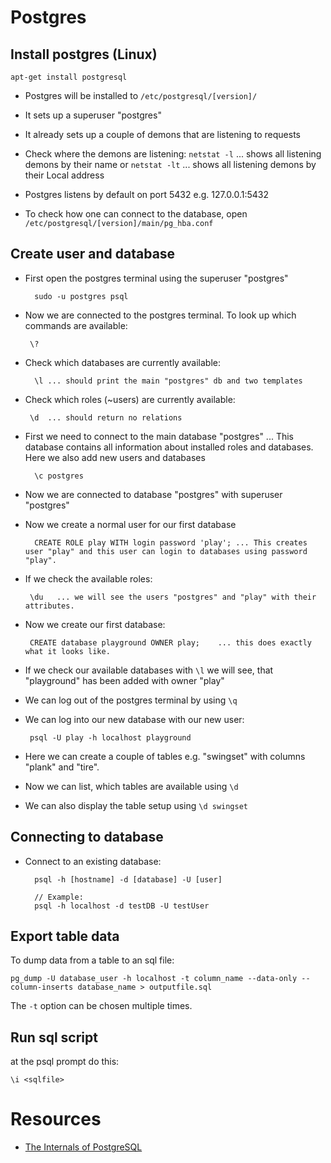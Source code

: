 Postgres
========


## Install postgres (Linux)

    apt-get install postgresql

- Postgres will be installed to `/etc/postgresql/[version]/`
- It sets up a superuser "postgres"
- It already sets up a couple of demons that are listening to requests
- Check where the demons are listening:
       `netstat -l`    ... shows all listening demons by their name
    or
       `netstat -lt`   ... shows all listening demons by their Local address

- Postgres listens by default on port 5432 e.g. 127.0.0.1:5432
- To check how one can connect to the database, open `/etc/postgresql/[version]/main/pg_hba.conf`


## Create user and database

- First open the postgres terminal using the superuser "postgres"

        sudo -u postgres psql
- Now we are connected to the postgres terminal. To look up which commands are available:

       \?
- Check which databases are currently available:

        \l ... should print the main "postgres" db and two templates
- Check which roles (~users) are currently available:

       \d  ... should return no relations
- First we need to connect to the main database "postgres" ... This database contains all information about installed roles and databases. Here we also add new users and databases

        \c postgres
- Now we are connected to database "postgres" with superuser "postgres"
- Now we create a normal user for our first database

        CREATE ROLE play WITH login password 'play'; ... This creates user "play" and this user can login to databases using password "play".
- If we check the available roles:

       \du   ... we will see the users "postgres" and "play" with their attributes.
- Now we create our first database:

       CREATE database playground OWNER play;    ... this does exactly what it looks like.
- If we check our available databases with `\l` we will see, that "playground" has been added with owner "play"
- We can log out of the postgres terminal by using `\q`

- We can log into our new database with our new user:

       psql -U play -h localhost playground

- Here we can create a couple of tables e.g. "swingset" with columns "plank" and "tire".
- Now we can list, which tables are available using `\d`
- We can also display the table setup using `\d swingset`


## Connecting to database

- Connect to an existing database:

        psql -h [hostname] -d [database] -U [user]

        // Example:
        psql -h localhost -d testDB -U testUser


## Export table data

To dump data from a table to an sql file:

    pg_dump -U database_user -h localhost -t column_name --data-only --column-inserts database_name > outputfile.sql

The `-t` option can be chosen multiple times. 

## Run sql script

at the psql prompt do this:

    \i <sqlfile>


# Resources

- [The Internals of PostgreSQL](http://www.interdb.jp/pg/index.html)
